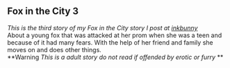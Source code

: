 ## Fox in the City 3
*This is the third story of my Fox in the City story I post at [inkbunny](http://inkbunny.net)*  
About a young fox that was attacked at her prom when she was a teen and because of it had many fears. With the help of her friend and family she moves on and does other things.  
**Warning *This is a adult story do not read if offended by erotic or furry* **
